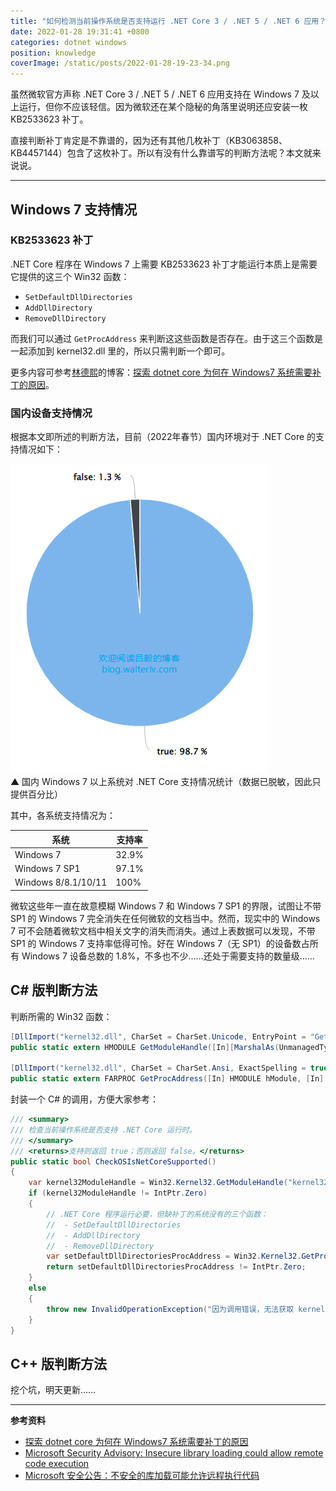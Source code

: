 ```yaml
---
title: "如何检测当前操作系统是否支持运行 .NET Core 3 / .NET 5 / .NET 6 应用？"
date: 2022-01-28 19:31:41 +0800
categories: dotnet windows
position: knowledge
coverImage: /static/posts/2022-01-28-19-23-34.png
---
```


虽然微软官方声称 .NET Core 3 / .NET 5 / .NET 6 应用支持在 Windows 7 及以上运行，但你不应该轻信。因为微软还在某个隐秘的角落里说明还应安装一枚 KB2533623 补丁。

直接判断补丁肯定是不靠谱的，因为还有其他几枚补丁（KB3063858、KB4457144）包含了这枚补丁。所以有没有什么靠谱写的判断方法呢？本文就来说说。


---

<div id="toc"></div>

## Windows 7 支持情况

### KB2533623 补丁

.NET Core 程序在 Windows 7 上需要 KB2533623 补丁才能运行本质上是需要它提供的这三个 Win32 函数：

- `SetDefaultDllDirectories`
- `AddDllDirectory`
- `RemoveDllDirectory`

而我们可以通过 `GetProcAddress` 来判断这这些函数是否存在。由于这三个函数是一起添加到 kernel32.dll 里的，所以只需判断一个即可。

更多内容可参考[林德熙](https://blog.lindexi.com/)的博客：[探索 dotnet core 为何在 Windows7 系统需要补丁的原因](https://blog.lindexi.com/post/%E6%8E%A2%E7%B4%A2-dotnet-core-%E4%B8%BA%E4%BD%95%E5%9C%A8-Windows7-%E7%B3%BB%E7%BB%9F%E9%9C%80%E8%A6%81%E8%A1%A5%E4%B8%81%E7%9A%84%E5%8E%9F%E5%9B%A0.html)。

### 国内设备支持情况

根据本文即所述的判断方法，目前（2022年春节）国内环境对于 .NET Core 的支持情况如下：

![国内 .NET Core 支持情况](/static/posts/2022-01-28-19-23-34.png)  
▲ 国内 Windows 7 以上系统对 .NET Core 支持情况统计（数据已脱敏，因此只提供百分比）

其中，各系统支持情况为：

| 系统                | 支持率 |
| ------------------- | ------ |
| Windows 7           | 32.9%  |
| Windows 7 SP1       | 97.1%  |
| Windows 8/8.1/10/11 | 100%   |

微软这些年一直在故意模糊 Windows 7 和 Windows 7 SP1 的界限，试图让不带 SP1 的 Windows 7 完全消失在任何微软的文档当中。然而，现实中的 Windows 7 可不会随着微软文档中相关文字的消失而消失。通过上表数据可以发现，不带 SP1 的 Windows 7 支持率低得可怜。好在 Windows 7（无 SP1）的设备数占所有 Windows 7 设备总数的 1.8%，不多也不少……还处于需要支持的数量级……

## C# 版判断方法

判断所需的 Win32 函数：

```csharp
[DllImport("kernel32.dll", CharSet = CharSet.Unicode, EntryPoint = "GetModuleHandleW", ExactSpelling = true, SetLastError = true)]
public static extern HMODULE GetModuleHandle([In][MarshalAs(UnmanagedType.LPWStr)] string lpModuleName);

[DllImport("kernel32.dll", CharSet = CharSet.Ansi, ExactSpelling = true, SetLastError = true, ThrowOnUnmappableChar = true)]
public static extern FARPROC GetProcAddress([In] HMODULE hModule, [In][MarshalAs(UnmanagedType.LPStr)] string lpProcName);
```

封装一个 C# 的调用，方便大家参考：

```csharp
/// <summary>
/// 检查当前操作系统是否支持 .NET Core 运行时。
/// </summary>
/// <returns>支持则返回 true；否则返回 false。</returns>
public static bool CheckOSIsNetCoreSupported()
{
    var kernel32ModuleHandle = Win32.Kernel32.GetModuleHandle("kernel32");
    if (kernel32ModuleHandle != IntPtr.Zero)
    {
        // .NET Core 程序运行必要，但缺补丁的系统没有的三个函数：
        //  - SetDefaultDllDirectories
        //  - AddDllDirectory
        //  - RemoveDllDirectory
        var setDefaultDllDirectoriesProcAddress = Win32.Kernel32.GetProcAddress(kernel32ModuleHandle, "SetDefaultDllDirectories");
        return setDefaultDllDirectoriesProcAddress != IntPtr.Zero;
    }
    else
    {
        throw new InvalidOperationException("因为调用错误，无法获取 kernel32 的 ModuleName。");
    }
}
```

## C++ 版判断方法

挖个坑，明天更新……

---

**参考资料**

- [探索 dotnet core 为何在 Windows7 系统需要补丁的原因](https://blog.lindexi.com/post/%E6%8E%A2%E7%B4%A2-dotnet-core-%E4%B8%BA%E4%BD%95%E5%9C%A8-Windows7-%E7%B3%BB%E7%BB%9F%E9%9C%80%E8%A6%81%E8%A1%A5%E4%B8%81%E7%9A%84%E5%8E%9F%E5%9B%A0.html)
- [Microsoft Security Advisory: Insecure library loading could allow remote code execution](https://support.microsoft.com/en-us/topic/microsoft-security-advisory-insecure-library-loading-could-allow-remote-code-execution-486ea436-2d47-27e5-6cb9-26ab7230c704)
- [Microsoft 安全公告：不安全的库加载可能允许远程执行代码](https://support.microsoft.com/zh-cn/topic/microsoft-%E5%AE%89%E5%85%A8%E5%85%AC%E5%91%8A-%E4%B8%8D%E5%AE%89%E5%85%A8%E7%9A%84%E5%BA%93%E5%8A%A0%E8%BD%BD%E5%8F%AF%E8%83%BD%E5%85%81%E8%AE%B8%E8%BF%9C%E7%A8%8B%E6%89%A7%E8%A1%8C%E4%BB%A3%E7%A0%81-486ea436-2d47-27e5-6cb9-26ab7230c704)

